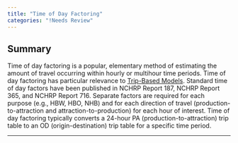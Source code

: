 ```yaml
---
title: "Time of Day Factoring"
categories: "!Needs Review"
---
```


Summary
-------

Time of day factoring is a popular, elementary method of estimating the amount of travel occurring within hourly or multihour time periods. Time of day factoring has particular relevance to [Trip-Based Models](Trip-Based_Models). Standard time of day factors have been published in NCHRP Report 187, NCHRP Report 365, and NCHRP Report 716. Separate factors are required for each purpose (e.g., HBW, HBO, NHB) and for each direction of travel (production-to-attraction and attraction-to-production) for each hour of interest. Time of day factoring typically converts a 24-hour PA (production-to-attraction) trip table to an OD (origin-destination) trip table for a specific time period.

------------------------------------------------------------------------

